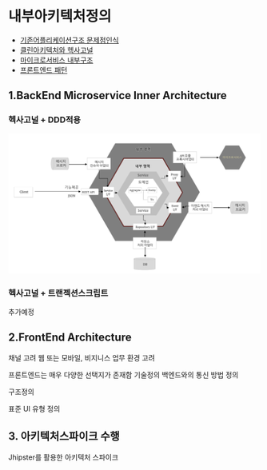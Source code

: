 # 내부아키텍처정의
- [기존어플리케이션구조 문제점인식](https://engineering-skcc.github.io/microservice%20inner%20achitecture/inner-architecture-1/)
- [클린아키텍처와 헥사고널](https://engineering-skcc.github.io/microservice%20inner%20achitecture/inner-architecture-2/)
- [마이크로서비스 내부구조](https://engineering-skcc.github.io/microservice%20inner%20achitecture/inner-architecture-2/)
- [프론트엔드 패턴](https://engineering-skcc.github.io/microservice%20outer%20achitecture/inner-architecture-1/)

## 1.BackEnd Microservice Inner Architecture
### 헥사고널 + DDD적용
![백엔드아키텍처](https://github.com/CNAPS-MSA/CNAPS3/blob/master/img/BackEndA.png)  
### 헥사고널 + 트랜젝션스크립트
추가예정

## 2.FrontEnd Architecture
채널 고려 
웹 또는 모바일, 비지니스 업무 환경 고려

프론트엔드는 매우 다양한 선택지가 존재함
기술정의 
백엔드와의 통신 방법 정의

구조정의 

표준 UI 유형 정의

## 3. 아키텍처스파이크 수행

Jhipster를 활용한 아키텍처 스파이크 



